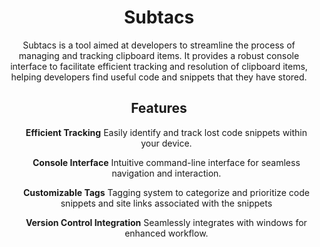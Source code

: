 <h1 align="center">Subtacs</h1>

<p align="center">Subtacs is a tool aimed at developers to streamline the process of managing and tracking clipboard items. It provides a robust console interface to facilitate efficient tracking and resolution of clipboard items, helping developers find useful code and snippets that they have stored.
</p>

<h2 align="center">Features</h2>

<ul align="center">
  
  **Efficient Tracking** Easily identify and track lost code snippets within your device. <br/>
  
  **Console Interface** Intuitive command-line interface for seamless navigation and interaction. <br/>
  
  **Customizable Tags** Tagging system to categorize and prioritize code snippets and site links associated with the snippets<br/>
  
  **Version Control Integration** Seamlessly integrates with windows for enhanced workflow.<br/>
  
</ul>
